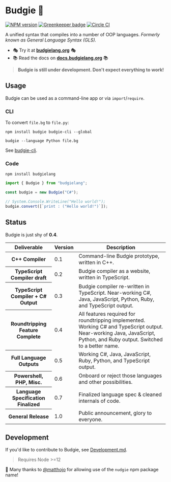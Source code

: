 # Budgie 🦜

[![NPM version](https://badge.fury.io/js/budgie.svg)](http://badge.fury.io/js/budgie)
[![Greenkeeper badge](https://badges.greenkeeper.io/budgielang/budgie.svg)](https://greenkeeper.io/)
[![Circle CI](https://circleci.com/gh/budgielang/budgie.svg?style=svg)](https://circleci.com/gh/budgielang/budgie)

A unified syntax that compiles into a number of OOP languages.
_Formerly known as General Language Syntax (GLS)._

* 🎭 Try it at **[budgielang.org](https://budgielang.org)** 🎭
* 📚 Read the docs on **[docs.budgielang.org](https://docs.budgielang.org)** 📚

> **Budgie is still under development. Don't expect everything to work!**

## Usage

Budgie can be used as a command-line app or via `import`/`require`.

### CLI

To convert `file.bg` to `file.py`:

```shell
npm install budgie budgie-cli --global

budgie --language Python file.bg
```

See [budgie-cli](https://github.com/budgielang/budgie-cli).

### Code

`npm install budgielang`

```javascript
import { Budgie } from "budgielang";

const budgie = new Budgie("C#");

// System.Console.WriteLine("Hello world!");
budgie.convert([`print : ("Hello world!")`]);
```

## Status

Budgie is just shy of **0.4**.

<table>
    <thead>
        <th>Deliverable</th>
        <th>Version</th>
        <th>Description</th>
    </thead>
    <tbody>
        <tr>
            <th>C++ Compiler</th>
            <td>0.1</td>
            <td>Command-line Budgie prototype, written in C++.</td>
        </tr>
        <tr>
            <th>TypeScript Compiler draft</th>
            <td>0.2</td>
            <td>Budgie compiler as a website, written in TypeScript.</td>
        </tr>
        <tr>
            <th>TypeScript Compiler + C# Output</th>
            <td>0.3</td>
            <td>Budgie compiler re-written in TypeScript. Near-working C#, Java, JavaScript, Python, Ruby, and TypeScript output.</td>
        </tr>
        <tr>
            <th>Roundtripping Feature Complete</th>
            <td>0.4</td>
            <td>All features required for roundtripping implemented. Working C# and TypeScript output. Near-working Java, JavaScript, Python, and Ruby output. Switched to a better name.</td>
        </tr>
        <tr>
            <th>Full Language Outputs</th>
            <td>0.5</td>
            <td>Working C#, Java, JavaScript, Ruby, Python, and TypeScript output.</td>
        </tr>
        <tr>
            <th>Powershell, PHP, Misc.</th>
            <td>0.6</td>
            <td>Onboard or reject those languages and other possibilities.</td>
        </tr>
        <tr>
            <th>Language Specification Finalized</th>
            <td>0.7</td>
            <td>Finalized language spec &amp; cleaned internals of code.</td>
        </tr>
        <tr>
            <th>General Release</th>
            <td>1.0</td>
            <td>Public announcement, glory to everyone.</td>
        </tr>
    </tbody>
</table>

## Development

If you'd like to contribute to Budgie, see [Development.md](https://github.com/budgielang/budgie/blob/master/docs/development.md).

> Requires Node >=12

💖 Many thanks to [@matthojo](https://github.com/matthojo) for allowing use of the `nudgie` npm package name!
